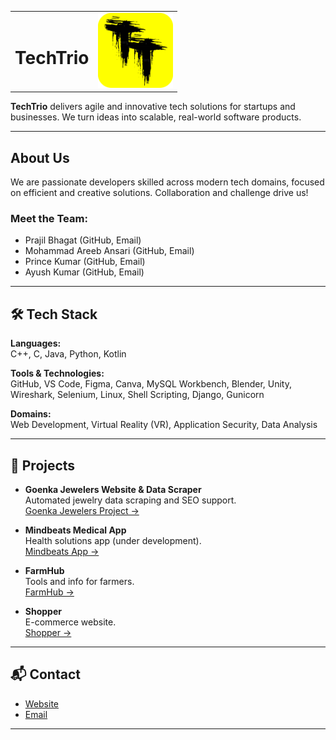 <table width="100%">
  <tr>
    <td>
      <h1><a href="https://techtrio.netlify.app/" style="text-decoration: none; color: inherit;">TechTrio</a></h1>
    </td>
    <td align="right">
      <img src="Screenshots/TechTrio-logo-2.png" alt="TechTrio Logo" width="120"/>
    </td>
  </tr>
</table>

**TechTrio** delivers agile and innovative tech solutions for startups and businesses. We turn ideas into scalable, real-world software products.

---

##  About Us

We are passionate developers skilled across modern tech domains, focused on efficient and creative solutions. Collaboration and challenge drive us!

### Meet the Team:

- Prajil Bhagat (GitHub, Email)
- Mohammad Areeb Ansari (GitHub, Email)
- Prince Kumar (GitHub, Email)
- Ayush Kumar (GitHub, Email)

---

## 🛠 Tech Stack

**Languages:**  
C++, C, Java, Python, Kotlin

**Tools & Technologies:**  
GitHub, VS Code, Figma, Canva, MySQL Workbench, Blender, Unity, Wireshark, Selenium, Linux, Shell Scripting, Django, Gunicorn

**Domains:**  
Web Development, Virtual Reality (VR), Application Security, Data Analysis

---

## 📂 Projects

- **Goenka Jewelers Website & Data Scraper**  
  Automated jewelry data scraping and SEO support.  
  [Goenka Jewelers Project →](https://github.com/Prince22378/TechTrio/tree/main/Goenka_Jewellers)  

- **Mindbeats Medical App**  
  Health solutions app (under development).  
  [Mindbeats App →](https://github.com/Prince22378/TechTrio/tree/main/Mindbeats)  

- **FarmHub**  
  Tools and info for farmers.  
  [FarmHub →](https://github.com/Prince22378/TechTrio/tree/main/FarmHub)

- **Shopper**  
  E-commerce website.  
  [Shopper →](https://github.com/Prince22378/TechTrio/tree/main/Shopper)

---

## 📬 Contact

- [Website](https://techtrio.netlify.app/)
- [Email](mailto:techtrioiiitd@gmail.com)

---
